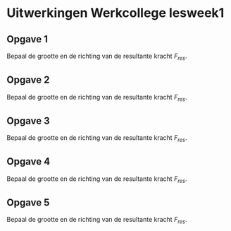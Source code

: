 # Uitwerkingen Werkcollege lesweek1

## Opgave 1
Bepaal de grootte en de richting van de resultante kracht $F_{res}$.




## Opgave 2
Bepaal de grootte en de richting van de resultante kracht $F_{res}$.

## Opgave 3
Bepaal de grootte en de richting van de resultante kracht $F_{res}$.

## Opgave 4
Bepaal de grootte en de richting van de resultante kracht $F_{res}$.

## Opgave 5
Bepaal de grootte en de richting van de resultante kracht $F_{res}$.